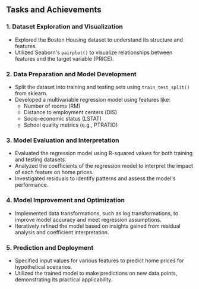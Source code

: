 

## Tasks and Achievements


### 1. Dataset Exploration and Visualization
- Explored the Boston Housing dataset to understand its structure and features.
- Utilized Seaborn's `pairplot()` to visualize relationships between features and the target variable (PRICE).

### 2. Data Preparation and Model Development
- Split the dataset into training and testing sets using `train_test_split()` from sklearn.
- Developed a multivariable regression model using features like:
  - Number of rooms (RM)
  - Distance to employment centers (DIS)
  - Socio-economic status (LSTAT)
  - School quality metrics (e.g., PTRATIO)

### 3. Model Evaluation and Interpretation
- Evaluated the regression model using R-squared values for both training and testing datasets.
- Analyzed the coefficients of the regression model to interpret the impact of each feature on home prices.
- Investigated residuals to identify patterns and assess the model's performance.

### 4. Model Improvement and Optimization
- Implemented data transformations, such as log transformations, to improve model accuracy and meet regression assumptions.
- Iteratively refined the model based on insights gained from residual analysis and coefficient interpretation.

### 5. Prediction and Deployment
- Specified input values for various features to predict home prices for hypothetical scenarios.
- Utilized the trained model to make predictions on new data points, demonstrating its practical applicability.
